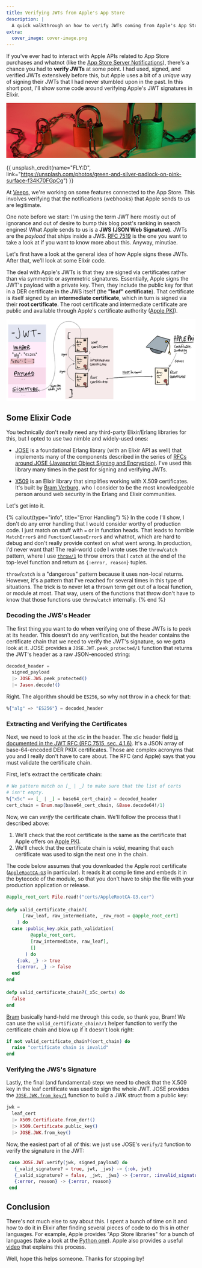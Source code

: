 ```yaml
---
title: Verifying JWTs from Apple's App Store
description: |
  A quick walkthrough on how to verify JWTs coming from Apple's App Store APIs using Elixir.
extra:
  cover_image: cover-image.png
---
```


If you've ever had to interact with Apple APIs related to App Store purchases and whatnot (like the [App Store Server Notifications][docs-receiving-app-store-server-notifications]), there's a chance you had to **verify JWTs** at some point. I had used, signed, and verified JWTs extensively before this, but Apple uses a bit of a *unique* way of signing their JWTs that I had never stumbled upon in the past. In this short post, I'll show some code around verifying Apple's JWT signatures in Elixir.

<!-- more -->

![Cover image of a very yellow safe-style lock with yellow background. Minimalistic photograph.](cover-image.jpg)

{{ unsplash_credit(name="FLY:D", link="https://unsplash.com/photos/green-and-silver-padlock-on-pink-surface-f34K70FGpCg") }}

At [Veeps], we're working on some features connected to the App Store. This involves verifying that the notifications (webhooks) that Apple sends to us are legitimate.

One note before we start: I'm using the term JWT here mostly out of ignorance and out of desire to bump this blog post's ranking in search engines! What Apple sends to us is a **JWS (JSON Web Signature)**. JWTs are the *payload* that ships inside a JWS. [RFC 7519][rfc-7519] is the one you want to take a look at if you want to know more about this. Anyway, minutiae.

Let's first have a look at the general idea of how Apple signs these JWTs. After that, we'll look at some Elixir code.

The deal with Apple's JWTs is that they are signed via certificates rather than via symmetric or asymmetric signatures. Essentially, Apple signs the JWT's payload with a private key. Then, they include the public key for that in a DER certificate in the JWS itself (the **"leaf" certificate**). That certificate is itself signed by an **intermediate certificate**, which in turn is signed via their **root certificate**. The root certificate and intermediate certificate are public and available through Apple's certificate authority ([Apple PKI][apple-pki]).

<img src="sketch.png" alt="TODO" class="invert-in-dark-mode">

## Some Elixir Code

You technically don't really need any third-party Elixir/Erlang libraries for this, but I opted to use two nimble and widely-used ones:

  * [JOSE][erlang-jose] is a foundational Erlang library (with an Elixir API as well) that implements many of the components described in the series of [RFCs around JOSE (Javascript Object Signing and Encryption)][jose-rfcs]. I've used this library many times in the past for signing and verifying JWTs.

  * [X509][x509] is an Elixir library that simplifies working with X.509 certificates. It's built by [Bram Verburg][voltone], who I consider to be the most knowledgeable person around web security in the Erlang and Elixir communities.

Let's get into it.

{% callout(type="info", title="Error Handling") %}
In the code I'll show, I don't do any error handling that I would consider worthy of production code. I just match on stuff with `=` or in function heads. That leads to horrible `MatchError`s and `FunctionClauseError`s and whatnot, which are hard to debug and don't really provide context on what went wrong. In production, I'd never want that! The real-world code I wrote uses the `throw`/`catch` pattern, where I use [`throw/1`](https://hexdocs.pm/elixir/Kernel.html#throw/1) to throw errors that I `catch` at the end of the top-level function and return as `{:error, reason}` tuples.

`throw`/`catch` is a "dangerous" pattern because it uses non-local returns. However, it's a pattern that I've reached for several times in this type of situations. The trick is to never let a thrown term get out of a local function, or module at most. That way, users of the functions that throw don't have to know that those functions use `throw`/`catch` internally.
{% end %}

### Decoding the JWS's Header

The first thing you want to do when verifying one of these JWTs is to peek at its header. This doesn't do any verification, but the header contains the certificate chain that we need to verify the JWT's signature, so we gotta look at it. JOSE provides a `JOSE.JWT.peek_protected/1` function that returns the JWT's header as a raw JSON-encoded string:

```elixir
decoded_header =
  signed_payload
  |> JOSE.JWS.peek_protected()
  |> Jason.decode!()
```

Right. The algorithm should be `ES256`, so why not throw in a check for that:

```elixir
%{"alg" => "ES256"} = decoded_header
```

### Extracting and Verifying the Certificates

Next, we need to look at the `x5c` in the header. The `x5c` header field [is documented in the JWT RFC (RFC 7515, sec. 4.1.6)][rfc-7515-x5c]. It's a JSON array of base-64-encoded DER PKIX certificates. Those are complex acronyms that you and I really don't have to care about. The RFC (and Apple) says that you must validate the certificate chain.

First, let's extract the certificate chain:

```elixir
# We pattern match on [_ | _] to make sure that the list of certs
# isn't empty.
%{"x5c" => [_ | _] = base64_cert_chain} = decoded_header
cert_chain = Enum.map(base64_cert_chain, &Base.decode64!/1)
```

Now, we can *verify* the certificate chain. We'll follow the process that I described above:

  1. We'll check that the root certificate is the same as the certificate that Apple offers on [Apple PKI][apple-pki].
  1. We'll check that the certificate chain is *valid*, meaning that each certificate was used to sign the next one in the chain.

The code below assumes that you downloaded the Apple root certificate ([`AppleRootCA-G3`][apple-root-ca-g3-cert] in particular). It reads it at compile time and embeds it in the bytecode of the module, so that you don't have to ship the file with your production application or release.

```elixir
@apple_root_cert File.read!("certs/AppleRootCA-G3.cer")

defp valid_certificate_chain?(
      [raw_leaf, raw_intermediate, _raw_root = @apple_root_cert]
    ) do
  case :public_key.pkix_path_validation(
         @apple_root_cert,
         [raw_intermediate, raw_leaf],
         []
       ) do
    {:ok, _} -> true
    {:error, _} -> false
  end
end

defp valid_certificate_chain?(_x5c_certs) do
  false
end
```

[Bram][voltone] basically hand-held me through this code, so thank you, Bram! We can use the `valid_certificate_chain?/1` helper function to verify the certificate chain and blow up if it doesn't look right:

```elixir
if not valid_certificate_chain?(cert_chain) do
  raise "certificate chain is invalid"
end
```

### Verifying the JWS's Signature

Lastly, the final (and fundamental) step: we need to check that the X.509 key in the leaf certificate was used to sign the whole JWT. JOSE provides the [`JOSE.JWK.from_key/1`][docs-jwk-from-key] function to build a JWK struct from a public key:

```elixir
jwk =
  leaf_cert
  |> X509.Certificate.from_der!()
  |> X509.Certificate.public_key()
  |> JOSE.JWK.from_key()
```

Now, the easiest part of all of this: we just use JOSE's `verify/2` function to verify the signature in the JWT:

```elixir
 case JOSE.JWT.verify(jwk, signed_payload) do
   {_valid_signature? = true, jwt, _jws} -> {:ok, jwt}
   {_valid_signature? = false, _jwt, _jws} -> {:error, :invalid_signature}
   {:error, reason} -> {:error, reason}
 end
```

## Conclusion

There's not much else to say about this. I spent a bunch of time on it and how to do it in Elixir after finding several pieces of code to do this in other languages. For example, Apple provides "App Store libraries" for a bunch of languages (take a look at the [Python one](https://github.com/apple/app-store-server-library-python)). Apple also provides a useful [video][apple-video] that explains this process.

Well, hope this helps someone. Thanks for stopping by!

[docs-receiving-app-store-server-notifications]: https://developer.apple.com/documentation/appstoreservernotifications/receiving_app_store_server_notifications
[apple-pki]: https://www.apple.com/certificateauthority/
[erlang-jose]: https://github.com/potatosalad/erlang-jose
[jose-rfcs]: https://datatracker.ietf.org/group/jose/documents/
[x509]: https://github.com/voltone/x509
[voltone]: https://github.com/voltone
[rfc-7515-x5c]: https://datatracker.ietf.org/doc/html/rfc7515#section-4.1.6
[rfc-7519]: https://www.rfc-editor.org/rfc/rfc7519
[docs-jwk-from-key]: https://hexdocs.pm/jose/1.11.6/JOSE.JWK.html#from_key/1
[apple-root-ca-g3-cert]: https://www.apple.com/certificateauthority/AppleRootCA-G3.cer
[apple-video]: https://developer.apple.com/videos/play/wwdc2022/10040/
[Veeps]: https://veeps.com
